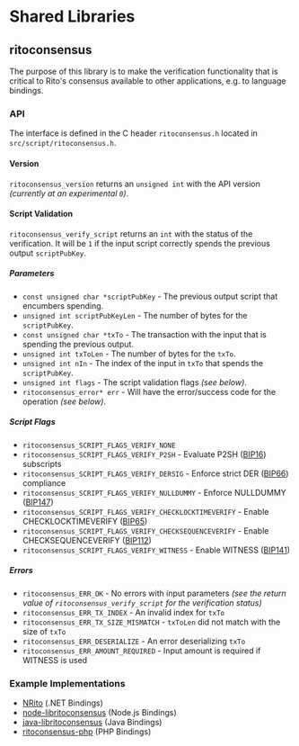 Shared Libraries
================

## ritoconsensus

The purpose of this library is to make the verification functionality that is critical to Rito's consensus available to other applications, e.g. to language bindings.

### API

The interface is defined in the C header `ritoconsensus.h` located in  `src/script/ritoconsensus.h`.

#### Version

`ritoconsensus_version` returns an `unsigned int` with the API version *(currently at an experimental `0`)*.

#### Script Validation

`ritoconsensus_verify_script` returns an `int` with the status of the verification. It will be `1` if the input script correctly spends the previous output `scriptPubKey`.

##### Parameters
- `const unsigned char *scriptPubKey` - The previous output script that encumbers spending.
- `unsigned int scriptPubKeyLen` - The number of bytes for the `scriptPubKey`.
- `const unsigned char *txTo` - The transaction with the input that is spending the previous output.
- `unsigned int txToLen` - The number of bytes for the `txTo`.
- `unsigned int nIn` - The index of the input in `txTo` that spends the `scriptPubKey`.
- `unsigned int flags` - The script validation flags *(see below)*.
- `ritoconsensus_error* err` - Will have the error/success code for the operation *(see below)*.

##### Script Flags
- `ritoconsensus_SCRIPT_FLAGS_VERIFY_NONE`
- `ritoconsensus_SCRIPT_FLAGS_VERIFY_P2SH` - Evaluate P2SH ([BIP16](https://github.com/raven/bips/blob/master/bip-0016.mediawiki)) subscripts
- `ritoconsensus_SCRIPT_FLAGS_VERIFY_DERSIG` - Enforce strict DER ([BIP66](https://github.com/raven/bips/blob/master/bip-0066.mediawiki)) compliance
- `ritoconsensus_SCRIPT_FLAGS_VERIFY_NULLDUMMY` - Enforce NULLDUMMY ([BIP147](https://github.com/raven/bips/blob/master/bip-0147.mediawiki))
- `ritoconsensus_SCRIPT_FLAGS_VERIFY_CHECKLOCKTIMEVERIFY` - Enable CHECKLOCKTIMEVERIFY ([BIP65](https://github.com/raven/bips/blob/master/bip-0065.mediawiki))
- `ritoconsensus_SCRIPT_FLAGS_VERIFY_CHECKSEQUENCEVERIFY` - Enable CHECKSEQUENCEVERIFY ([BIP112](https://github.com/raven/bips/blob/master/bip-0112.mediawiki))
- `ritoconsensus_SCRIPT_FLAGS_VERIFY_WITNESS` - Enable WITNESS ([BIP141](https://github.com/raven/bips/blob/master/bip-0141.mediawiki))

##### Errors
- `ritoconsensus_ERR_OK` - No errors with input parameters *(see the return value of `ritoconsensus_verify_script` for the verification status)*
- `ritoconsensus_ERR_TX_INDEX` - An invalid index for `txTo`
- `ritoconsensus_ERR_TX_SIZE_MISMATCH` - `txToLen` did not match with the size of `txTo`
- `ritoconsensus_ERR_DESERIALIZE` - An error deserializing `txTo`
- `ritoconsensus_ERR_AMOUNT_REQUIRED` - Input amount is required if WITNESS is used

### Example Implementations
- [NRito](https://github.com/NicolasDorier/NRaven/blob/master/NRito/Script.cs#L814) (.NET Bindings)
- [node-libritoconsensus](https://github.com/bitpay/node-libritoconsensus) (Node.js Bindings)
- [java-libritoconsensus](https://github.com/dexX7/java-libritoconsensus) (Java Bindings)
- [ritoconsensus-php](https://github.com/Bit-Wasp/ritoconsensus-php) (PHP Bindings)
